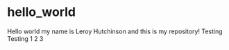# hello_world
Hello world my name is Leroy Hutchinson and this is my repository!
Testing Testing 1 2 3

